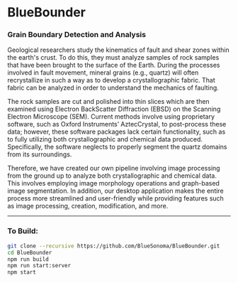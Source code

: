 # BlueBounder

### Grain Boundary Detection and Analysis

Geological researchers study the kinematics of fault and shear zones within the earth's crust. To do this, they must analyze samples of rock samples that have been brought to the surface of the Earth. During the processes involved in fault movement, mineral grains (e.g., quartz) will often recrystallize in such a way as to develop a crystallographic fabric. That fabric can be analyzed in order to understand the mechanics of faulting.

The rock samples are cut and polished into thin slices which are then examined using Electron BackScatter Diffraction (EBSD) on the Scanning Electron Microscope (SEM). Current methods involve using proprietary software, such as Oxford Instruments’ AztecCrystal, to post-process these data; however, these software packages lack certain functionality, such as to fully utilizing both crystallographic and chemical data produced. Specifically, the software neglects to properly segment the quartz domains from its surroundings. 

Therefore, we have created our own pipeline involving image processing from the ground up to analyze both crystallographic and chemical data. This involves employing image morphology operations and graph-based image segmentation. In addition, our desktop application makes the entire process more streamlined and user-friendly while providing features such as image processing, creation, modification, and more. 

---

### To Build:

```bash
git clone --recursive https://github.com/BlueSonoma/BlueBounder.git
cd BlueBounder
npm run build
npm run start:server
npm start
```
